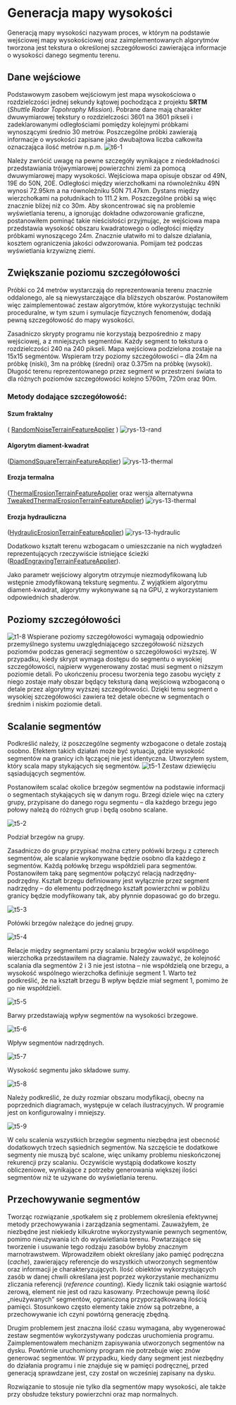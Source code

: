 # Generacja mapy wysokości

Generacją mapy wysokości nazywam proces, w którym na podstawie wejściowej mapy wysokościowej oraz zaimplementowanych algorytmów tworzona jest tekstura o określonej szczegółowości zawierająca informacje o wysokości danego segmentu terenu.

## Dane wejściowe

Podstawowym zasobem wejściowym jest mapa wysokościowa o rozdzielczości jednej sekundy kątowej pochodząca z projektu **SRTM** (*Shuttle Radar Topohraphy Mission*). Pobrane dane mają charakter dwuwymiarowej tekstury o rozdzielczości 3601 na 3601 pikseli i zadeklarowanymi odległościami pomiędzy kolejnymi próbkami wynoszącymi średnio 30 metrów. Poszczególne próbki zawierają informacje o wysokości zapisane jako dwubajtowa liczba całkowita oznaczająca ilość metrów n.p.m.
![t6-1](assets/terrain/t6-1conv.jpg)

Należy zwrócić uwagę na pewne szczegóły wynikające z niedokładności przedstawiania trójwymiarowej powierzchni ziemi za pomocą dwuwymiarowej mapy wysokości. Wejściowa mapa opisuje obszar od 49N, 19E  do 50N, 20E. Odległości między wierzchołkami na równoleżniku 49N wynosi 72.95km  a na równoleżniku 50N 71.47km. Dystans między wierzchołkami na południkach to 111.2 km. Poszczególne próbki są więc znacznie bliżej niż co 30m. Aby skoncentrować się na problemie wyświetlania terenu, a ignorując dokładne odwzorowanie graficzne, postanowiłem pominąć takie nieścisłości przyjmując, że wejściowa mapa przedstawia wysokość obszaru kwadratowego o odległości między próbkami wynoszącego 24m. Znacznie ułatwiło mi to dalsze działania, kosztem ograniczenia jakości odwzorowania. Pomijam też podczas wyświetlania krzywiznę ziemi.

## Zwiększanie poziomu szczegółowości

 Próbki co 24 metrów wystarczają do reprezentowania terenu znacznie oddalonego, ale są niewystarczające dla bliższych obszarów. Postanowiłem więc zaimplementować zestaw algorytmów, które wykorzystując techniki proceduralne, w tym szum i symulacje fizycznych fenomenów, dodają pewną szczegółowość do mapy wysokości.
 
Zasadniczo skrypty programu nie korzystają bezpośrednio z mapy wejściowej, a z mniejszych segmentów. Każdy segment to tekstura o rozdzielczości 240 na 240 pikseli. Mapa wejściowa podzielona zostaje na 15x15 segmentów. Wspieram trzy poziomy szczegółowości – dla 24m na próbkę (niski), 3m na próbkę (średni) oraz 0.375m na próbkę (wysoki). Długość terenu reprezentowanego przez segment w przestrzeni świata to dla różnych poziomów szczegółowości kolejno 5760m, 720m oraz 90m. 

### Metody dodające szczegółowość:
#### Szum fraktalny 
( [RandomNoiseTerrainFeatureApplier](https://github.com/defacto2k15/PwMgr/tree/master/Assets/Heightmaps/Ring1/TerrainDescription/FeatureGenerating/RandomNoiseTerrainFeatureApplier.cs) )
![rys-13-rand](assets/terrain/rys-13-rand.png)

#### Algorytm diament-kwadrat
([DiamondSquareTerrainFeatureApplier](https://github.com/defacto2k15/PwMgr/tree/master/Assets/Heightmaps/Ring1/TerrainDescription/FeatureGenerating/DiamondSquareTerrainFeatureApplier.cs))
![rys-13-thermal](assets/terrain/rys-13-thermal.png)

#### Erozja termalna
([ThermalErosionTerrainFeatureApplier](https://github.com/defacto2k15/PwMgr/tree/master/Assets/Heightmaps/Ring1/TerrainDescription/FeatureGenerating/ThermalErosionTerrainFeatureApplier.cs) oraz wersja alternatywna [TweakedThermalErosionTerrainFeatureApplier](https://github.com/defacto2k15/PwMgr/tree/master/Assets/Heightmaps/Ring1/TerrainDescription/FeatureGenerating/TweakedThermalErosionTerrainFeatureApplier.cs))
![rys-13-thermal](assets/terrain/rys-13-thermal.png)

#### Erozja hydrauliczna
([HydraulicErosionTerrainFeatureApplier](https://github.com/defacto2k15/PwMgr/tree/master/Assets/Heightmaps/Ring1/TerrainDescription/FeatureGenerating/HydraulicErosionTerrainFeatureApplier.cs))
![rys-13-hydraulic](assets/terrain/rys-13-hydraulic.png)

Dodatkowo kształt terenu wzbogacam o umieszczanie na nich wygładzeń reprezentujących rzeczywiście istniejące ścieżki ([RoadEngravingTerrainFeatureApplier](https://github.com/defacto2k15/PwMgr/tree/master/Assets/Heightmaps/Ring1/TerrainDescription/FeatureGenerating/RoadEngravingTerrainFeatureApplier.cs)).

Jako parametr wejściowy algorytm otrzymuje niezmodyfikowaną lub wstępnie zmodyfikowaną teksturę segmentu.
Z wyjątkiem algorytmu diament-kwadrat, algorytmy wykonywane są na GPU, z wykorzystaniem odpowiednich shaderów.  

## Poziomy szczegółowości
![t1-8](assets/terrain/t1-8conv.jpg)
Wspierane poziomy szczegółowości wymagają odpowiednio przemyślnego systemu uwzględniającego szczegółowość niższych poziomów podczas generacji segmentów o szczegółowości wyższej. W przypadku, kiedy skrypt wymaga dostępu do segmentu o wysokiej szczegółowości, najpierw wygenerowany zostać musi segment o niższym poziomie detali. Po ukończeniu procesu tworzenia tego zasobu wycięty z niego zostaje mały obszar będący teksturą daną wejściową wzbogaconą o detale przez algorytmy wyższej szczegółowości. Dzięki temu segment o wysokiej szczegółowości zawiera też detale obecne w segmentach o średnim i niskim poziomie detali.

## Scalanie segmentów
Podkreślić należy, iż poszczególne segmenty wzbogacone o detale zostają osobno. Efektem takich działań może być sytuacja, gdzie wysokość segmentów na granicy ich łączącej nie jest identyczna. Utworzyłem system, który scala mapy stykających się segmentów. 
![t5-1](assets/terrain/t5-1conv.jpg)
Zestaw dziewięciu sąsiadujących segmentów.

Postanowiłem scalać okolice brzegów segmentów na podstawie informacji o segmentach stykających się w danym rogu. Brzegi dziele więc na cztery grupy, przypisane do danego rogu segmentu – dla każdego brzegu jego połowy należą do różnych grup i będą osobno scalane.

![t5-2](assets/terrain/t5-2conv.jpg)

Podział brzegów na grupy.

Zasadniczo do grupy przypisać można cztery połówki brzegu z czterech segmentów, ale scalanie wykonywane będzie osobno dla każdego z segmentów.
Każdą połówkę brzegu współdzieli para segmentów. Postanowiłem taką parę segmentów połączyć relacją nadrzędny- podrzędny. Kształt brzegu definiowany jest wyłącznie przez segment nadrzędny – do elementu podrzędnego kształt powierzchni w pobliżu granicy będzie modyfikowany tak, aby płynnie dopasować go do brzegu. 

![t5-3](assets/terrain/t5-3conv.jpg)

Połówki brzegów należące do jednej grupy.

![t5-4](assets/terrain/t5-4conv.jpg)

Relacje między segmentami przy scalaniu brzegów wokół wspólnego wierzchołka przedstawiłem na diagramie. Należy zauważyć, że kolejność scalania dla segmentów 2 i 3 nie jest istotna – nie współdzielą one brzegu, a wysokość wspólnego wierzchołka definiuje segment 1.  Warto też podkreślić, że na kształt brzegu B wpływ będzie miał segment 1, pomimo że go nie współdzieli. 

![t5-5](assets/terrain/t5-5conv.jpg)

Barwy przedstawiają wpływ segmentów na wysokości brzegowe.

![t5-6](assets/terrain/t5-6conv.jpg)

Wpływ segmentów nadrzędnych.

![t5-7](assets/terrain/t5-7conv.jpg)

Wysokość segmentu jako składowe sumy.

![t5-8](assets/terrain/t5-8conv.jpg)

Należy podkreślić, że duży rozmiar obszaru modyfikacji, obecny na poprzednich diagramach, występuje w celach ilustracyjnych. W programie jest on konfigurowalny i mniejszy.

![t5-9](assets/terrain/t5-9conv.jpg)

W celu scalenia wszystkich brzegów segmentu niezbędna jest obecność dodatkowych trzech sąsiednich segmentów. Na szczęście te dodatkowe segmenty nie muszą być scalone, więc unikamy problemu nieskończonej rekurencji przy scalaniu. Oczywiście wystąpią dodatkowe koszty obliczeniowe, wynikające z potrzeby generowania większej ilości segmentów niż te używane do wyświetlania terenu. 

## Przechowywanie segmentów

Tworząc rozwiązanie ,spotkałem się z problemem określenia efektywnej metody przechowywania i zarządzania segmentami. Zauważyłem, że niezbędne jest niekiedy kilkukrotne wykorzystywanie pewnych segmentów, pomimo nieużywania ich do wyświetlania terenu. Powtarzające się tworzenie i usuwanie tego rodzaju zasobów byłoby znacznym marnotrawstwem. Wprowadziłem obiekt określany jako pamięć podręczna (*cache*), zawierający referencje do wszystkich utworzonych segmentów oraz informacji je charakteryzujących. Ilość obiektów wykorzystujących zasób w danej chwili określana jest poprzez wykorzystanie mechanizmu zliczania referencji (*reference counting*).  Kiedy licznik taki osiągnie wartość zerową, element nie jest od razu kasowany. Przechowuje pewną ilość „nieużywanych” segmentów, ograniczoną przyporządkowaną ilością pamięci. Stosunkowo często elementy takie znów są potrzebne, a przechowywanie ich czyni powtórną generację zbędną.

Drugim problemem jest znaczna ilość czasu wymagana, aby wygenerować zestaw segmentów wykorzystywany podczas uruchomienia programu. Zaimplementowałem mechanizm zapisywania utworzonych segmentów na dysku. Powtórnie uruchomiony program nie potrzebuje więc znów generować segmentów.  W przypadku, kiedy dany segment jest niezbędny do działania programu i nie znajduje się w pamięci podręcznej, przed generacją sprawdzane jest, czy został on wcześniej zapisany na dysku. 

Rozwiązanie to stosuje nie tylko dla segmentów mapy wysokości, ale także przy obsłudze tekstury powierzchni oraz map normalnych.  









